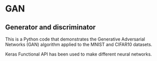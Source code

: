 # GAN

## Generator and discriminator
This is a Python code that demonstrates the Generative Adversarial Networks (GAN) algorithm applied to the MNIST and CIFAR10 datasets.

Keras Functional API has been used to make different neural networks.
